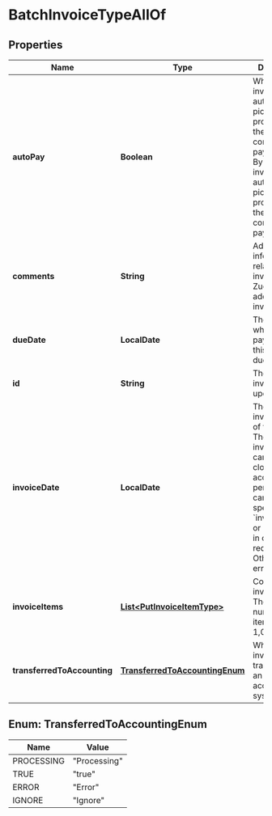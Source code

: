 

# BatchInvoiceTypeAllOf


## Properties

| Name | Type | Description | Notes |
|------------ | ------------- | ------------- | -------------|
|**autoPay** | **Boolean** | Whether invoices are automatically picked up for processing in the corresponding payment run.  By default, invoices are automatically picked up for processing in the corresponding payment run.  |  [optional] |
|**comments** | **String** | Additional information related to the invoice that a Zuora user added to the invoice.  |  [optional] |
|**dueDate** | **LocalDate** | The date by which the payment for this invoice is due.  |  [optional] |
|**id** | **String** | The ID of the invoice to be updated.  |  [optional] |
|**invoiceDate** | **LocalDate** | The new invoice date of the invoice. The new invoice date cannot fall in a closed accounting period.  You can only specify &#x60;invoiceDate&#x60; or &#x60;dueDate&#x60; in one request. Otherwise, an error occurs.  |  [optional] |
|**invoiceItems** | [**List&lt;PutInvoiceItemType&gt;**](PutInvoiceItemType.md) | Container for invoice items. The maximum number of items is 1,000.  |  [optional] |
|**transferredToAccounting** | [**TransferredToAccountingEnum**](#TransferredToAccountingEnum) | Whether the invoice was transferred to an external accounting system.  |  [optional] |



## Enum: TransferredToAccountingEnum

| Name | Value |
|---- | -----|
| PROCESSING | &quot;Processing&quot; |
| TRUE | &quot;true&quot; |
| ERROR | &quot;Error&quot; |
| IGNORE | &quot;Ignore&quot; |



